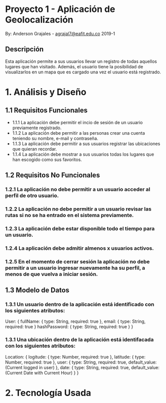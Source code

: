 # Proyecto 1 - Aplicación de Geolocalización
By: Anderson Grajales - agrajal7@eafit.edu.co
2019-1
## Descripción
Esta aplicación permite a sus usuarios llevar un registro de todas aquellos lugares que han visitado. Además, el usuario tiene la posibilidad de visualizarlos en un mapa que es cargado una vez el usuario está registrado.

# 1. Análisis y Diseño

## 1.1 Requisitos Funcionales
- 1.1.1 La aplicación debe permitir el incio de sesión de un usuario previamente registrado.
- 1.1.2 La aplicación debe permitir a las personas crear una cuenta teniendo su nombre, e-mail y contraseña.  
- 1.1.3 La aplicación debe permitir a sus usuarios registrar las ubicaciones que quieran recordar.
- 1.1.4 La aplicación debe mostrar a sus usuarios todas los lugares que han escogido como sus favoritos.

## 1.2 Requisitos No Funcionales

### 1.2.1 La aplicación no debe permitir a un usuario acceder al perfil de otro usuario.
### 1.2.2 La aplicación no debe permitir a un usuario revisar las rutas si no se ha entrado en el sistema previamente.
### 1.2.3 La aplicación debe estar disponible todo el tiempo para un usuario.
### 1.2.4 La aplicación debe admitir almenos x usuarios activos.
### 1.2.5 En el momento de cerrar sesión la aplicación no debe permitir a un usuario ingresar nuevamente ha su perfil, a menos de que vuelva a iniciar sesión.

## 1.3 Modelo de Datos

### 1.3.1 Un usuario dentro de la aplicación está identificado con los siguientes atributos:

  User: {
    fullName: {
      type: String,
      required: true
    },
    email: {
      type: String,
      required: true
    }
    hashPassword: {
      type: String,
      required: true
    }
  }

### 1.3.1 Una ubicación dentro de la aplicación está identifacada con los siguientes atributos:
  Location: {
    logitude: {
      type: Number,
      required: true
    },
    latitude: {
      type: Number,
      required: true
    },
    user: {
      type: String,
      required: true,
      default_value: (Current logged in user)
    },
    date: {
      type: String,
      required: true,
      default_value: (Current Date with Current Hour)
    }
  }
# 2. Tecnología Usada
